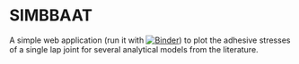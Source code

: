 # SIMBBAAT
A simple web application (run it with [![Binder](https://mybinder.org/badge_logo.svg)](https://mybinder.org/v2/gh/mluyat/SIMBBAAT/main?urlpath=voila%2Frender%2FSIMBBAAT_WebApp.ipynb)) to plot the adhesive stresses of a single lap joint for several analytical models from the literature.
